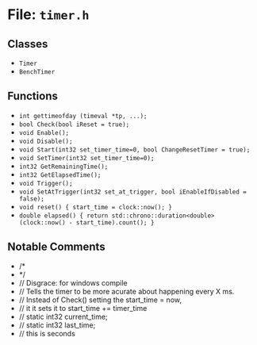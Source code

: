 # File: `timer.h`

## Classes

- `Timer`
- `BenchTimer`

## Functions

- `int gettimeofday (timeval *tp, ...);`
- `bool Check(bool iReset = true);`
- `void Enable();`
- `void Disable();`
- `void Start(int32 set_timer_time=0, bool ChangeResetTimer = true);`
- `void SetTimer(int32 set_timer_time=0);`
- `int32 GetRemainingTime();`
- `int32 GetElapsedTime();`
- `void Trigger();`
- `void SetAtTrigger(int32 set_at_trigger, bool iEnableIfDisabled = false);`
- `void reset() { start_time = clock::now(); }`
- `double elapsed() { return std::chrono::duration<double>(clock::now() - start_time).count(); }`

## Notable Comments

- /*
- */
- // Disgrace: for windows compile
- // Tells the timer to be more acurate about happening every X ms.
- // Instead of Check() setting the start_time = now,
- // it it sets it to start_time += timer_time
- //	static int32 current_time;
- //	static int32 last_time;
- // this is seconds
